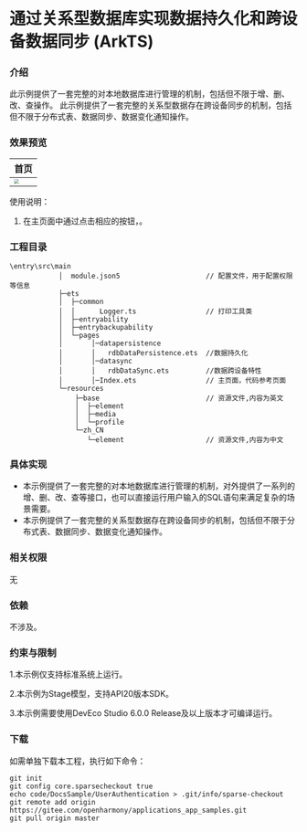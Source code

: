 # 通过关系型数据库实现数据持久化和跨设备数据同步 (ArkTS)

### 介绍

此示例提供了一套完整的对本地数据库进行管理的机制，包括但不限于增、删、改、查操作。
此示例提供了一套完整的关系型数据存在跨设备同步的机制，包括但不限于分布式表、数据同步、数据变化通知操作。


### 效果预览

| 首页                                                     |
| -------------------------------------------------------- |
| <img src="./browse/start.png" style="zoom:50%;" /> | 

使用说明：

1. 在主页面中通过点击相应的按钮，。

### 工程目录

```
\entry\src\main
            │  module.json5					    // 配置文件，用于配置权限等信息
            ├─ets
            │  ├─common
            │  │      Logger.ts				    // 打印工具类
            │  ├─entryability
            │  ├─entrybackupability
            │  └─pages
            │       │─datapersistence       
            │       │   rdbDataPersistence.ets  //数据持久化
            │       │─datasync
            │       │   rdbDataSync.ets         //数据跨设备特性
            │       │─Index.ets			        // 主页面，代码参考页面
            └─resources
                ├─base						    // 资源文件,内容为英文
                │  ├─element
                │  ├─media
                │  └─profile
                └─zh_CN
                   └─element                    // 资源文件,内容为中文

```

### 具体实现

- 本示例提供了一套完整的对本地数据库进行管理的机制，对外提供了一系列的增、删、改、查等接口，也可以直接运行用户输入的SQL语句来满足复杂的场景需要。
- 本示例提供了一套完整的关系型数据存在跨设备同步的机制，包括但不限于分布式表、数据同步、数据变化通知操作。

### 相关权限

无

### 依赖

不涉及。

### 约束与限制

1.本示例仅支持标准系统上运行。

2.本示例为Stage模型，支持API20版本SDK。

3.本示例需要使用DevEco Studio 6.0.0 Release及以上版本才可编译运行。

### 下载

如需单独下载本工程，执行如下命令：

```
git init
git config core.sparsecheckout true
echo code/DocsSample/UserAuthentication > .git/info/sparse-checkout
git remote add origin https://gitee.com/openharmony/applications_app_samples.git
git pull origin master
```
